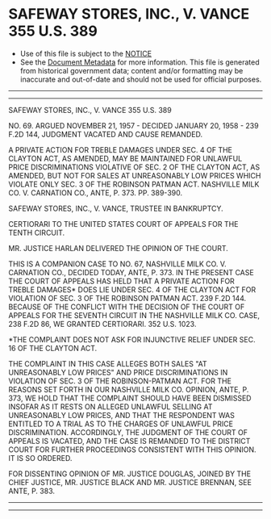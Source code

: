 ---
---

# SAFEWAY STORES, INC., V. VANCE 355 U.S. 389

* Use of this file is subject to the [NOTICE](https://github.com/publicdocs/notice/blob/master/NOTICE)
* See the [Document Metadata](../../../) for more information.
  This file is generated from historical government data; content and/or formatting may be inaccurate and out-of-date and should not be used for official purposes.

----------
----------

SAFEWAY STORES, INC., V. VANCE 355 U.S. 389

NO. 69.  ARGUED NOVEMBER 21, 1957 - DECIDED JANUARY 20, 1958 - 239 F.2D 144, JUDGMENT VACATED AND CAUSE REMANDED.

A PRIVATE ACTION FOR TREBLE DAMAGES UNDER SEC. 4 OF THE CLAYTON ACT, AS AMENDED, MAY BE MAINTAINED FOR UNLAWFUL PRICE DISCRIMINATIONS VIOLATIVE OF SEC. 2 OF THE CLAYTON ACT, AS AMENDED, BUT NOT FOR SALES AT UNREASONABLY LOW PRICES WHICH VIOLATE ONLY SEC. 3 OF THE ROBINSON PATMAN ACT.  NASHVILLE MILK CO. V. CARNATION CO., ANTE, P. 373.  PP. 389-390.

SAFEWAY STORES, INC., V. VANCE, TRUSTEE IN BANKRUPTCY.

CERTIORARI TO THE UNITED STATES COURT OF APPEALS FOR THE TENTH CIRCUIT.

MR. JUSTICE HARLAN DELIVERED THE OPINION OF THE COURT.

THIS IS A COMPANION CASE TO NO. 67, NASHVILLE MILK CO. V. CARNATION CO., DECIDED TODAY, ANTE, P. 373.  IN THE PRESENT CASE THE COURT OF APPEALS HAS HELD THAT A PRIVATE ACTION FOR TREBLE DAMAGES\* DOES LIE UNDER SEC. 4 OF THE CLAYTON ACT FOR VIOLATION OF SEC. 3 OF THE ROBINSON PATMAN ACT.  239 F.2D 144.  BECAUSE OF THE CONFLICT WITH THE DECISION OF THE COURT OF APPEALS FOR THE SEVENTH CIRCUIT IN THE NASHVILLE MILK CO. CASE, 238 F.2D 86, WE GRANTED CERTIORARI.  352 U.S. 1023.

\*THE COMPLAINT DOES NOT ASK FOR INJUNCTIVE RELIEF UNDER SEC. 16 OF THE CLAYTON ACT.

THE COMPLAINT IN THIS CASE ALLEGES BOTH SALES "AT UNREASONABLY LOW PRICES" AND PRICE DISCRIMINATIONS IN VIOLATION OF SEC. 3 OF THE ROBINSON-PATMAN ACT.  FOR THE REASONS SET FORTH IN OUR NASHVILLE MILK CO. OPINION, ANTE, P. 373, WE HOLD THAT THE COMPLAINT SHOULD HAVE BEEN DISMISSED INSOFAR AS IT RESTS ON ALLEGED UNLAWFUL SELLING AT UNREASONABLY LOW PRICES, AND THAT THE RESPONDENT WAS ENTITLED TO A TRIAL AS TO THE CHARGES OF UNLAWFUL PRICE DISCRIMINATION.  ACCORDINGLY, THE JUDGMENT OF THE COURT OF APPEALS IS VACATED, AND THE CASE IS REMANDED TO THE DISTRICT COURT FOR FURTHER PROCEEDINGS CONSISTENT WITH THIS OPINION.  IT IS SO ORDERED.

FOR DISSENTING OPINION OF MR. JUSTICE DOUGLAS, JOINED BY THE CHIEF JUSTICE, MR. JUSTICE BLACK AND MR. JUSTICE BRENNAN, SEE ANTE, P. 383.


----------
----------

